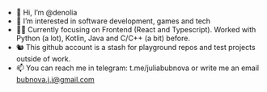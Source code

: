 - 👋 Hi, I’m @denolia
- 👀 I’m interested in software development, games and tech
- 👩‍💻 Currently focusing on Frontend (React and Typescript). Worked with Python (a lot), Kotlin, Java and C/C++ (a bit) before.
- 🐿 This github account is a stash for playground repos and test projects outside of work.
- 📫 You can reach me in telegram: t.me/juliabubnova or write me an email bubnova.j.i@gmail.com

